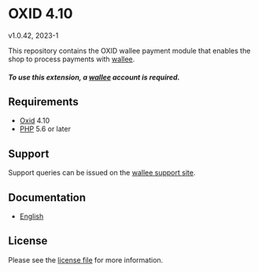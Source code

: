 

# OXID 4.10

v1.0.42, 2023-1

This repository contains the OXID  wallee payment module that enables the shop to process payments with [wallee](https://www.wallee.com).

##### To use this extension, a [wallee](https://app-wallee.com/user/signup)  account is required.

## Requirements

* [Oxid](https://www.oxid-esales.com/) 4.10
* [PHP](http://php.net/) 5.6 or later

## Support

Support queries can be issued on the [wallee support site](https://app-wallee.com/space/select?target=/support).

## Documentation

* [English](https://plugin-documentation.wallee.com/wallee-payment/oxid-4.10/1.0.42/docs/en/documentation.html)

## License

Please see the [license file](https://github.com/wallee-payment/oxid-4.10/blob/1.0.42/LICENSE) for more information.